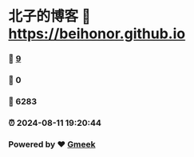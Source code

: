 # 北子的博客 :link: https://beihonor.github.io 
### :page_facing_up: [9](https://beihonor.github.io/tag.html) 
### :speech_balloon: 0 
### :hibiscus: 6283 
### :alarm_clock: 2024-08-11 19:20:44 
### Powered by :heart: [Gmeek](https://github.com/Meekdai/Gmeek)
